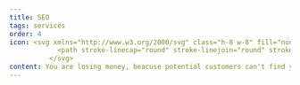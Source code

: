 ```yaml
---
title: SEO
tags: services
order: 4
icon: <svg xmlns="http://www.w3.org/2000/svg" class="h-8 w-8" fill="none" viewBox="0 0 24 24" stroke="currentColor">
            <path stroke-linecap="round" stroke-linejoin="round" stroke-width="2" d="M7 12l3-3 3 3 4-4M8 21l4-4 4 4M3 4h18M4 4h16v12a1 1 0 01-1 1H5a1 1 0 01-1-1V4z" />
          </svg>
content: You are losing money, beacuse potential customers can't find you. I’ll help you get found by optimizing your website's on page SEO.
---
```

